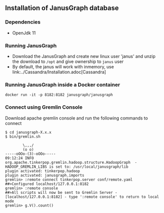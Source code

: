 ## Installation of JanusGraph database

### Dependencies

* OpenJdk 11

### Running JanusGraph 

* Download the JanusGraph and create new linux user 'janus' and unzip the download to `/opt` and give ownership to `janus` user
* By default, the janus will work with inmemory, use link:../Cassandra/Installation.adoc[Cassandra]


### Running JanusGraph inside a Docker container

```
docker run -it -p 8182:8182 janusgraph/janusgraph
```

### Connect using Gremlin Console

Download apache gremlin console and run the following commands to connect 

```
$ cd janusgraph-X.x.x
$ bin/gremlin.sh

        \,,,/
        (o o)
-----oOOo-(3)-oOOo-----
09:12:24 INFO  org.apache.tinkerpop.gremlin.hadoop.structure.HadoopGraph  - HADOOP_GREMLIN_LIBS is set to: /usr/local/janusgraph/lib
plugin activated: tinkerpop.hadoop
plugin activated: janusgraph.imports
gremlin> :remote connect tinkerpop.server conf/remote.yaml
##>Configured localhost/127.0.0.1:8182
gremlin> :remote console
##>All scripts will now be sent to Gremlin Server - [localhost/127.0.0.1:8182] - type ':remote console' to return to local mode
gremlin> g.V().count()
```

